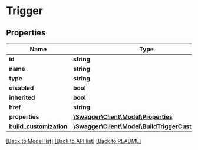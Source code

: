 # Trigger

## Properties
Name | Type | Description | Notes
------------ | ------------- | ------------- | -------------
**id** | **string** |  | [optional] 
**name** | **string** |  | [optional] 
**type** | **string** |  | [optional] 
**disabled** | **bool** |  | [optional] 
**inherited** | **bool** |  | [optional] 
**href** | **string** |  | [optional] 
**properties** | [**\Swagger\Client\Model\Properties**](Properties.md) |  | [optional] 
**build_customization** | [**\Swagger\Client\Model\BuildTriggerCustomization**](BuildTriggerCustomization.md) |  | [optional] 

[[Back to Model list]](../README.md#documentation-for-models) [[Back to API list]](../README.md#documentation-for-api-endpoints) [[Back to README]](../README.md)


